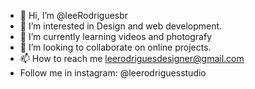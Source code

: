 - 👋 Hi, I’m @leeRodriguesbr
- 👀 I’m interested in Design and web development.
- 🌱 I’m currently learning videos and photografy 
- 💞️ I’m looking to collaborate on online projects.
- 📫 How to reach me leerodriguesdesigner@gmail.com
- Follow me in instagram: @leerodriguesstudio

<!---
leeRodriguesbr/leeRodriguesbr is a ✨ special ✨ repository because its `README.md` (this file) appears on your GitHub profile.
You can click the Preview link to take a look at your changes.
--->
